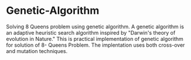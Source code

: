 # Genetic-Algorithm
Solving 8 Queens problem using genetic algorithm.
A genetic algorithm is an adaptive heuristic search algorithm inspired by "Darwin's theory of evolution in Nature." 
This is practical implementation of genetic algorithm for solution of 8- Queens Problem. The implentation uses both cross-over and mutation techniques.
